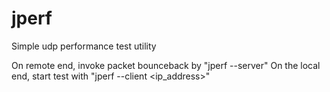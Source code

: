 # jperf
Simple udp performance test utility

On remote end, invoke packet bounceback by "jperf --server"
On the local end, start test with "jperf --client <ip_address>"

